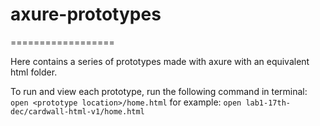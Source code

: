 # axure-prototypes
==================

Here contains a series of prototypes made with axure with an equivalent html folder.

To run and view each prototype, run the following command in terminal:
`open <prototype location>/home.html`
for example:
`open lab1-17th-dec/cardwall-html-v1/home.html`
